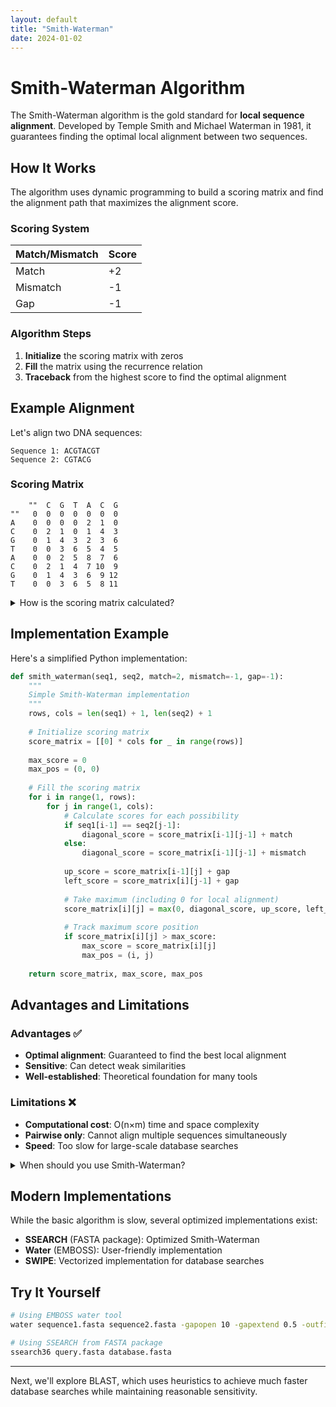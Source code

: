 ```yaml
---
layout: default
title: "Smith-Waterman"
date: 2024-01-02
---
```


# Smith-Waterman Algorithm

The Smith-Waterman algorithm is the gold standard for **local sequence alignment**. Developed by Temple Smith and Michael Waterman in 1981, it guarantees finding the optimal local alignment between two sequences.

## How It Works

The algorithm uses dynamic programming to build a scoring matrix and find the alignment path that maximizes the alignment score.

### Scoring System

| Match/Mismatch | Score |
|----------------|-------|
| Match          | +2    |
| Mismatch       | -1    |
| Gap            | -1    |

### Algorithm Steps

1. **Initialize** the scoring matrix with zeros
2. **Fill** the matrix using the recurrence relation
3. **Traceback** from the highest score to find the optimal alignment

## Example Alignment

Let's align two DNA sequences:

```
Sequence 1: ACGTACGT
Sequence 2: CGTACG
```

### Scoring Matrix

```
    ""  C  G  T  A  C  G
""   0  0  0  0  0  0  0
A    0  0  0  0  2  1  0
C    0  2  1  0  1  4  3
G    0  1  4  3  2  3  6
T    0  0  3  6  5  4  5
A    0  0  2  5  8  7  6
C    0  2  1  4  7 10  9
G    0  1  4  3  6  9 12
T    0  0  3  6  5  8 11
```

<details markdown="1">
  <summary>How is the scoring matrix calculated?</summary>
  
  For each cell (i,j), we calculate:
  ```
  score[i][j] = max(
      0,                                    // Start new alignment
      score[i-1][j-1] + match_score,      // Diagonal (match/mismatch)
      score[i-1][j] + gap_penalty,        // Up (gap in sequence 2)
      score[i][j-1] + gap_penalty         // Left (gap in sequence 1)
  )
  ```

</details>

## Implementation Example

Here's a simplified Python implementation:

```python
def smith_waterman(seq1, seq2, match=2, mismatch=-1, gap=-1):
    """
    Simple Smith-Waterman implementation
    """
    rows, cols = len(seq1) + 1, len(seq2) + 1
    
    # Initialize scoring matrix
    score_matrix = [[0] * cols for _ in range(rows)]
    
    max_score = 0
    max_pos = (0, 0)
    
    # Fill the scoring matrix
    for i in range(1, rows):
        for j in range(1, cols):
            # Calculate scores for each possibility
            if seq1[i-1] == seq2[j-1]:
                diagonal_score = score_matrix[i-1][j-1] + match
            else:
                diagonal_score = score_matrix[i-1][j-1] + mismatch
            
            up_score = score_matrix[i-1][j] + gap
            left_score = score_matrix[i][j-1] + gap
            
            # Take maximum (including 0 for local alignment)
            score_matrix[i][j] = max(0, diagonal_score, up_score, left_score)
            
            # Track maximum score position
            if score_matrix[i][j] > max_score:
                max_score = score_matrix[i][j]
                max_pos = (i, j)
    
    return score_matrix, max_score, max_pos
```

## Advantages and Limitations

### Advantages ✅
- **Optimal alignment**: Guaranteed to find the best local alignment
- **Sensitive**: Can detect weak similarities
- **Well-established**: Theoretical foundation for many tools

### Limitations ❌
- **Computational cost**: O(n×m) time and space complexity
- **Pairwise only**: Cannot align multiple sequences simultaneously
- **Speed**: Too slow for large-scale database searches

<details markdown="1">
  <summary>When should you use Smith-Waterman?</summary>
  
  Use Smith-Waterman when:
  - You need the most accurate alignment possible
  - Working with shorter sequences (< 10,000 bp)
  - Sensitivity is more important than speed
  - You're aligning highly divergent sequences
  
  Avoid when:
  - Searching large databases (use BLAST instead)
  - Working with very long sequences
  - Speed is critical

</details>

## Modern Implementations

While the basic algorithm is slow, several optimized implementations exist:

- **SSEARCH** (FASTA package): Optimized Smith-Waterman
- **Water** (EMBOSS): User-friendly implementation  
- **SWIPE**: Vectorized implementation for database searches

## Try It Yourself

```bash
# Using EMBOSS water tool
water sequence1.fasta sequence2.fasta -gapopen 10 -gapextend 0.5 -outfile alignment.txt

# Using SSEARCH from FASTA package
ssearch36 query.fasta database.fasta
```

---

Next, we'll explore BLAST, which uses heuristics to achieve much faster database searches while maintaining reasonable sensitivity.